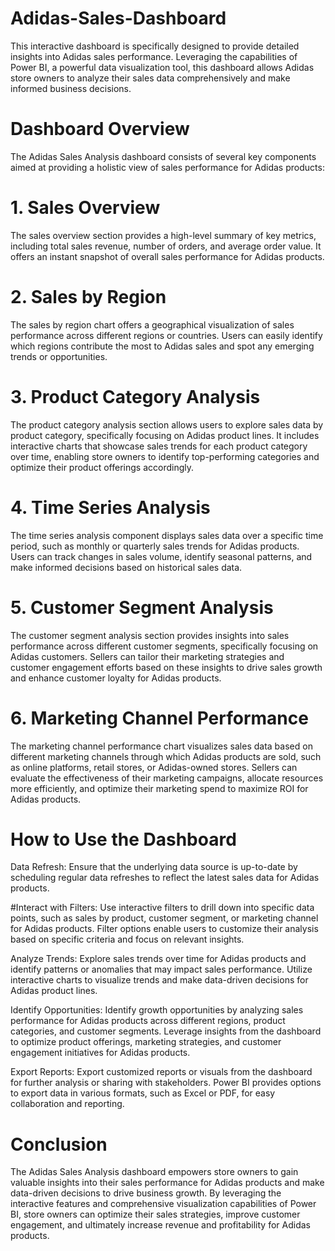 # Adidas-Sales-Dashboard

This interactive dashboard is specifically designed to provide detailed insights into Adidas sales performance. Leveraging the capabilities of Power BI, a powerful data visualization tool, this dashboard allows Adidas store owners to analyze their sales data comprehensively and make informed business decisions.

# Dashboard Overview
The Adidas Sales Analysis dashboard consists of several key components aimed at providing a holistic view of sales performance for Adidas products:

# 1. Sales Overview
The sales overview section provides a high-level summary of key metrics, including total sales revenue, number of orders, and average order value. It offers an instant snapshot of overall sales performance for Adidas products.

# 2. Sales by Region
The sales by region chart offers a geographical visualization of sales performance across different regions or countries. Users can easily identify which regions contribute the most to Adidas sales and spot any emerging trends or opportunities.

# 3. Product Category Analysis
The product category analysis section allows users to explore sales data by product category, specifically focusing on Adidas product lines. It includes interactive charts that showcase sales trends for each product category over time, enabling store owners to identify top-performing categories and optimize their product offerings accordingly.

# 4. Time Series Analysis
The time series analysis component displays sales data over a specific time period, such as monthly or quarterly sales trends for Adidas products. Users can track changes in sales volume, identify seasonal patterns, and make informed decisions based on historical sales data.

# 5. Customer Segment Analysis
The customer segment analysis section provides insights into sales performance across different customer segments, specifically focusing on Adidas customers. Sellers can tailor their marketing strategies and customer engagement efforts based on these insights to drive sales growth and enhance customer loyalty for Adidas products.

# 6. Marketing Channel Performance
The marketing channel performance chart visualizes sales data based on different marketing channels through which Adidas products are sold, such as online platforms, retail stores, or Adidas-owned stores. Sellers can evaluate the effectiveness of their marketing campaigns, allocate resources more efficiently, and optimize their marketing spend to maximize ROI for Adidas products.

# How to Use the Dashboard
Data Refresh: Ensure that the underlying data source is up-to-date by scheduling regular data refreshes to reflect the latest sales data for Adidas products.

#Interact with Filters: Use interactive filters to drill down into specific data points, such as sales by product, customer segment, or marketing channel for Adidas products. Filter options enable users to customize their analysis based on specific criteria and focus on relevant insights.

Analyze Trends: Explore sales trends over time for Adidas products and identify patterns or anomalies that may impact sales performance. Utilize interactive charts to visualize trends and make data-driven decisions for Adidas product lines.

Identify Opportunities: Identify growth opportunities by analyzing sales performance for Adidas products across different regions, product categories, and customer segments. Leverage insights from the dashboard to optimize product offerings, marketing strategies, and customer engagement initiatives for Adidas products.

Export Reports: Export customized reports or visuals from the dashboard for further analysis or sharing with stakeholders. Power BI provides options to export data in various formats, such as Excel or PDF, for easy collaboration and reporting.

# Conclusion
The Adidas Sales Analysis dashboard empowers store owners to gain valuable insights into their sales performance for Adidas products and make data-driven decisions to drive business growth. By leveraging the interactive features and comprehensive visualization capabilities of Power BI, store owners can optimize their sales strategies, improve customer engagement, and ultimately increase revenue and profitability for Adidas products.
